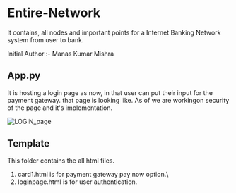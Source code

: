 # Entire-Network
It contains, all nodes and important points for a Internet Banking Network system from user to bank.

Initial Author :- Manas Kumar Mishra
## App.py

It is hosting a login page as now, in that user can put their input for the payment gateway.
that page is looking like. As of we are workingon security of the page and it's implementation.

![LOGIN_page](https://user-images.githubusercontent.com/47395502/110748206-64d63600-8265-11eb-90fc-1949e3383fbd.PNG)

## Template
This folder contains the all html files.

1. card1.html is for payment gateway pay now option.\
2. loginpage.html is for user authentication.